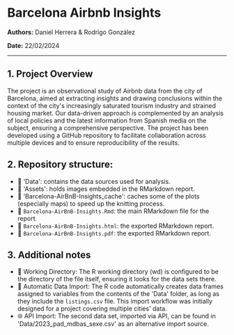 # Barcelona Airbnb Insights

**Authors:** Daniel Herrera & Rodrigo González

**Date:** 22/02/2024

---

## 1. Project Overview

The project is an observational study of Airbnb data from the city of Barcelona, aimed at extracting insights and drawing conclusions within the context of the city's increasingly saturated tourism industry and strained housing market. Our data-driven approach is complemented by an analysis of local policies and the latest information from Spanish media on the subject, ensuring a comprehensive perspective. The project has been developed using a GitHub repository to facilitate collaboration across multiple devices and to ensure reproducibility of the results.

## 2. Repository structure:

- 📁 'Data': contains the data sources used for analysis.
- 📁 'Assets': holds images embedded in the RMarkdown report.
- 📁 'Barcelona-AirBnB-Insights_cache': caches some of the plots (especially maps) to speed up the knitting process.
- 📄 `Barcelona-AirBnB-Insights.Rmd`: the main RMarkdown file for the report.
- 📄 `Barcelona-AirBnB-Insights.html`: the exported RMarkdown report.
- 📄 `Barcelona-AirBnB-Insights.pdf`: the exported RMarkdown report.

## 3. Additional notes

- 📂 Working Directory: The R working directory (wd) is configured to be the directory of the file itself, ensuring it looks for the data sets there.
- 🔄 Automatic Data Import: The R code automatically creates data frames assigned to variables from the contents of the 'Data' folder, as long as they include the `listings.csv` file. This import workflow was initially designed for a project covering multiple cities' data.
- 🌐 API Import: The second data set, imported via API, can be found in 'Data/2023_pad_mdbas_sexe.csv' as an alternative import source.
